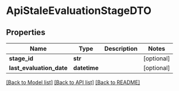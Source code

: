 # ApiStaleEvaluationStageDTO

## Properties

| Name                     | Type         | Description | Notes      |
| ------------------------ | ------------ | ----------- | ---------- |
| **stage_id**             | **str**      |             | [optional] |
| **last_evaluation_date** | **datetime** |             | [optional] |

[[Back to Model list]](../README.md#documentation-for-models) [[Back to API list]](../README.md#documentation-for-api-endpoints) [[Back to README]](../README.md)
